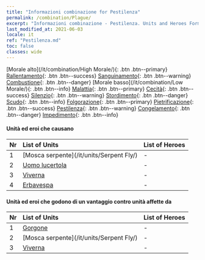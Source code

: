 ```yaml
---
title: "Informazioni combinazione for Pestilenza"
permalink: /combination/Plague/
excerpt: "Informazioni combinazione - Pestilenza. Units and Heroes Formation."
last_modified_at: 2021-06-03
locale: it
ref: "Pestilenza.md"
toc: false
classes: wide
---
```


  [Morale alto](/it/combination/High Morale/){: .btn .btn--primary} [Rallentamento](/it/combination/Slow/){: .btn .btn--success} [Sanguinamento](/it/combination/Bleeding/){: .btn .btn--warning} [Combustione](/it/combination/Burning/){: .btn .btn--danger} [Morale basso](/it/combination/Low Morale/){: .btn .btn--info} [Malattia](/it/combination/Disease/){: .btn .btn--primary} [Cecità](/it/combination/Blind/){: .btn .btn--success} [Silenzio](/it/combination/Silence/){: .btn .btn--warning} [Stordimento](/it/combination/Stun/){: .btn .btn--danger} [Scudo](/it/combination/Shield/){: .btn .btn--info} [Folgorazione](/it/combination/Static/){: .btn .btn--primary} [Pietrificazione](/it/combination/Petrify/){: .btn .btn--success} [Pestilenza](/it/combination/Plague/){: .btn .btn--warning} [Congelamento](/it/combination/Freeze/){: .btn .btn--danger} [Impedimento](/it/combination/Deterrence/){: .btn .btn--info} 


#### Unità ed eroi che causano <Pestilenza>

  | Nr |  List of Units  | List of Heroes | 
  |:---|:----------------|:---------------| 
  | 1 | [Mosca serpente](/it/units/Serpent Fly/) | - |
  | 2 | [Uomo lucertola](/it/units/Lizardman/) | - |
  | 3 | [Viverna](/it/units/Wyvern/) | - |
  | 4 | [Erbavespa](/it/units/Waspwort/) | - |


#### Unità ed eroi che godono di un vantaggio contro unità affette da <Pestilenza>

  | Nr |  List of Units  | List of Heroes | 
  |:---|:----------------|:---------------| 
  | 1 | [Gorgone](/it/units/Gorgon/) | - |
  | 2 | [Mosca serpente](/it/units/Serpent Fly/) | - |
  | 3 | [Viverna](/it/units/Wyvern/) | - |
